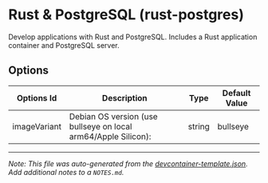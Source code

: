 
# Rust & PostgreSQL (rust-postgres)

Develop applications with Rust and PostgreSQL. Includes a Rust application container and PostgreSQL server.

## Options

| Options Id | Description | Type | Default Value |
|-----|-----|-----|-----|
| imageVariant | Debian OS version (use bullseye on local arm64/Apple Silicon): | string | bullseye |



---

_Note: This file was auto-generated from the [devcontainer-template.json](https://github.com/igecloudsdev/localdev-containers/blob/main/src/rust-postgres/devcontainer-template.json).  Add additional notes to a `NOTES.md`._
